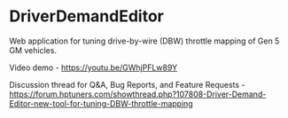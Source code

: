 # DriverDemandEditor
Web application for tuning drive-by-wire (DBW) throttle mapping of Gen 5 GM vehicles.

Video demo - https://youtu.be/GWhjPFLw89Y

Discussion thread for Q&A, Bug Reports, and Feature Requests - https://forum.hptuners.com/showthread.php?107808-Driver-Demand-Editor-new-tool-for-tuning-DBW-throttle-mapping
